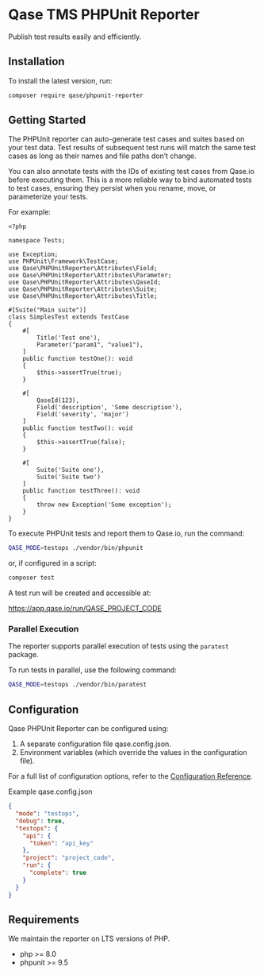 # Qase TMS PHPUnit Reporter

Publish test results easily and efficiently.

## Installation

To install the latest version, run:

```sh
composer require qase/phpunit-reporter 
```

## Getting Started

The PHPUnit reporter can auto-generate test cases and suites based on your test data.
Test results of subsequent test runs will match the same test cases as long as their names and file paths don’t change.

You can also annotate tests with the IDs of existing test cases from Qase.io before executing them.
This is a more reliable way to bind automated tests to test cases, ensuring they persist when you rename, move, or
parameterize your tests.

For example:

```injectablephp
<?php

namespace Tests;

use Exception;
use PHPUnit\Framework\TestCase;
use Qase\PHPUnitReporter\Attributes\Field;
use Qase\PHPUnitReporter\Attributes\Parameter;
use Qase\PHPUnitReporter\Attributes\QaseId;
use Qase\PHPUnitReporter\Attributes\Suite;
use Qase\PHPUnitReporter\Attributes\Title;

#[Suite("Main suite")]
class SimplesTest extends TestCase
{
    #[
        Title('Test one'),
        Parameter("param1", "value1"),
    ]
    public function testOne(): void
    {
        $this->assertTrue(true);
    }

    #[
        QaseId(123),
        Field('description', 'Some description'),
        Field('severity', 'major')
    ]
    public function testTwo(): void
    {
        $this->assertTrue(false);
    }

    #[
        Suite('Suite one'),
        Suite('Suite two')
    ]
    public function testThree(): void
    {
        throw new Exception('Some exception');
    }
}
```

To execute PHPUnit tests and report them to Qase.io, run the command:

```bash
QASE_MODE=testops ./vendor/bin/phpunit
```

or, if configured in a script:

```bash
composer test
```

A test run will be created and accessible at:

https://app.qase.io/run/QASE_PROJECT_CODE

### Parallel Execution

The reporter supports parallel execution of tests using the `paratest` package.

To run tests in parallel, use the following command:

```bash
QASE_MODE=testops ./vendor/bin/paratest
```

## Configuration

Qase PHPUnit Reporter can be configured using:

1. A separate configuration file qase.config.json.
2. Environment variables (which override the values in the configuration file).

For a full list of configuration options, refer to
the [Configuration Reference](https://github.com/qase-tms/qase-php-commons/blob/main/README.md#configuration).

Example qase.config.json

```json
{
  "mode": "testops",
  "debug": true,
  "testops": {
    "api": {
      "token": "api_key"
    },
    "project": "project_code",
    "run": {
      "complete": true
    }
  }
}
```

## Requirements

We maintain the reporter on LTS versions of PHP.

- php >= 8.0
- phpunit >= 9.5

